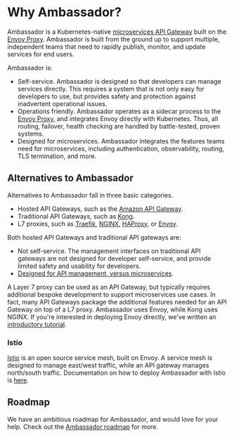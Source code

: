 # Why Ambassador?

Ambassador is a Kubernetes-native [microservices API Gateway](microservices-api-gateways) built on the [Envoy Proxy](https://envoyproxy.github.io). Ambassador is built from the ground up to support multiple, independent teams that need to rapidly publish, monitor, and update services for end users.

Ambassador is:

* Self-service. Ambassador is designed so that developers can manage services directly. This requires a system that is not only easy for developers to use, but provides safety and protection against inadvertent operational issues.
* Operations friendly. Ambassador operates as a sidecar process to the [Envoy Proxy](https://envoyproxy.github.io), and integrates Envoy directly with Kubernetes. Thus, all routing, failover, health checking are handled by battle-tested, proven systems.
* Designed for microservices. Ambassador integrates the features teams need for microservices, including authentication, observability, routing, TLS termination, and more.

## Alternatives to Ambassador

Alternatives to Ambassador fall in three basic categories.

* Hosted API Gateways, such as the [Amazon API Gateway](https://aws.amazon.com/api-gateway/).
* Traditional API Gateways, such as [Kong](https://getkong.org/).
* L7 proxies, such as [Traefik](https://traefik.io/), [NGINX](http://nginx.org/), [HAProxy](http://www.haproxy.org/), or [Envoy](https://envoyproxy.github.io).

Both hosted API Gateways and traditional API gateways are:

* Not self-service. The management interfaces on traditional API gateways are not designed for developer self-service, and provide limited safety and usability for developers.
* [Designed for API management, versus microservices](microservices-api-gateways).

A Layer 7 proxy can be used as an API Gateway, but typically requires additional bespoke development to support microservices use cases. In fact, many API Gateways package the additional features needed for an API Gateway on top of a L7 proxy. Ambassador uses Envoy, while Kong uses NGINX. If you're interested in deploying Envoy directly, we've written an [introductory tutorial](https://www.datawire.io/guide/traffic/getting-started-lyft-envoy-microservices-resilience/).

### Istio

[Istio](https://istio.io) is an open source service mesh, built on Envoy. A service mesh is designed to manage east/west traffic, while an API gateway manages north/south traffic. Documentation on how to deploy Ambassador with Istio is [here](../user-guide/with-istio.md).

## Roadmap

We have an ambitious roadmap for Ambassador, and would love for your help. Check out the [Ambassador roadmap](roadmap.md) for more.
